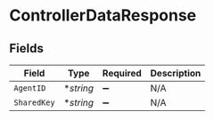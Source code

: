 # ControllerDataResponse


## Fields

| Field              | Type               | Required           | Description        |
| ------------------ | ------------------ | ------------------ | ------------------ |
| `AgentID`          | **string*          | :heavy_minus_sign: | N/A                |
| `SharedKey`        | **string*          | :heavy_minus_sign: | N/A                |